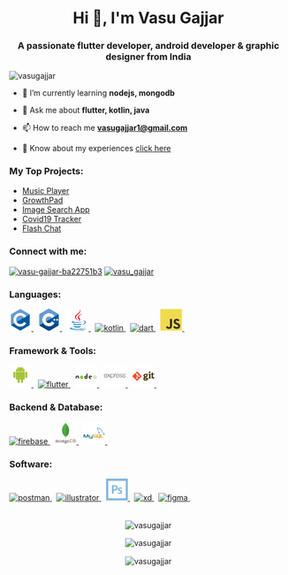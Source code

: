 <h1 align="center">Hi 👋, I'm Vasu Gajjar</h1>
<h3 align="center">A passionate flutter developer, android developer & graphic designer from India</h3>

<p align="left"> <img src="https://komarev.com/ghpvc/?username=vasugajjar&label=Profile%20views&color=0e75b6&style=flat" alt="vasugajjar" /> </p>

- 🌱 I’m currently learning **nodejs, mongodb**

- 💬 Ask me about **flutter, kotlin, java**

- 📫 How to reach me **vasugajjar1@gmail.com**

- 📄 Know about my experiences [click here](https://drive.google.com/file/d/1FmURMYOq-zZJ1L8dSRzGysJ4G1UEXg1H/view?usp=sharing)

<!-- - ⚡ Fun fact **Anime Lover** -->

### My Top Projects:
- [Music Player](https://github.com/VasuGajjar/music_player)
- [GrowthPad](https://github.com/VasuGajjar/growth_pad)
- [Image Search App](https://github.com/VasuGajjar/ImageSearchApp)
- [Covid19 Tracker](https://github.com/VasuGajjar/Covid19Tracker)
- [Flash Chat](https://github.com/VasuGajjar/Flashchat)

<h3 align="left">Connect with me:</h3>
<p align="left">
<a href="https://linkedin.com/in/vasu-gajjar-ba22751b3" target="blank"><img align="center" src="https://raw.githubusercontent.com/rahuldkjain/github-profile-readme-generator/master/src/images/icons/Social/linked-in-alt.svg" alt="vasu-gajjar-ba22751b3" height="30" width="40" /></a>
<a href="https://instagram.com/vasu_gajjar" target="blank"><img align="center" src="https://raw.githubusercontent.com/rahuldkjain/github-profile-readme-generator/master/src/images/icons/Social/instagram.svg" alt="vasu_gajjar" height="30" width="40" /></a>
</p>

<h3 align="left">Languages:</h3>
<a href="https://www.cprogramming.com/" target="_blank" rel="noreferrer"> <img src="https://raw.githubusercontent.com/devicons/devicon/master/icons/c/c-original.svg" alt="c" width="40" height="40"/> </a> &nbsp;
<a href="https://www.w3schools.com/cpp/" target="_blank" rel="noreferrer"> <img src="https://raw.githubusercontent.com/devicons/devicon/master/icons/cplusplus/cplusplus-original.svg" alt="cplusplus" width="40" height="40"/> </a> &nbsp;
<a href="https://www.java.com" target="_blank" rel="noreferrer"> <img src="https://raw.githubusercontent.com/devicons/devicon/master/icons/java/java-original.svg" alt="java" width="40" height="40"/> </a> &nbsp;
<a href="https://kotlinlang.org" target="_blank" rel="noreferrer"> <img src="https://www.vectorlogo.zone/logos/kotlinlang/kotlinlang-icon.svg" alt="kotlin" width="40" height="40"/> </a> &nbsp;
<a href="https://dart.dev" target="_blank" rel="noreferrer"> <img src="https://www.vectorlogo.zone/logos/dartlang/dartlang-icon.svg" alt="dart" width="40" height="40"/> </a> &nbsp;
<a href="https://developer.mozilla.org/en-US/docs/Web/JavaScript" target="_blank" rel="noreferrer"> <img src="https://raw.githubusercontent.com/devicons/devicon/master/icons/javascript/javascript-original.svg" alt="javascript" width="40" height="40"/> </a> &nbsp;

<h3 align="left">Framework & Tools:</h3>
<a href="https://developer.android.com" target="_blank" rel="noreferrer"> <img src="https://raw.githubusercontent.com/devicons/devicon/master/icons/android/android-original-wordmark.svg" alt="android" width="40" height="40"/> </a> &nbsp;
<a href="https://flutter.dev" target="_blank" rel="noreferrer"> <img src="https://www.vectorlogo.zone/logos/flutterio/flutterio-icon.svg" alt="flutter" width="40" height="40"/> </a> &nbsp;
<a href="https://nodejs.org" target="_blank" rel="noreferrer"> <img src="https://raw.githubusercontent.com/devicons/devicon/master/icons/nodejs/nodejs-original-wordmark.svg" alt="nodejs" width="40" height="40"/> </a> &nbsp;
<a href="https://expressjs.com" target="_blank" rel="noreferrer"> <img src="https://raw.githubusercontent.com/devicons/devicon/master/icons/express/express-original-wordmark.svg" alt="express" width="40" height="40"/> </a> &nbsp;
<a href="https://git-scm.com" target="_blank" rel="noreferrer"> <img src="https://raw.githubusercontent.com/github/explore/80688e429a7d4ef2fca1e82350fe8e3517d3494d/topics/git/git.png" alt="nodejs" width="40" height="40"/> </a> &nbsp;

<h3 align="left">Backend & Database:</h3>
<a href="https://firebase.google.com/" target="_blank" rel="noreferrer"> <img src="https://www.vectorlogo.zone/logos/firebase/firebase-icon.svg" alt="firebase" width="40" height="40"/> </a> &nbsp;
<a href="https://www.mongodb.com/" target="_blank" rel="noreferrer"> <img src="https://raw.githubusercontent.com/devicons/devicon/master/icons/mongodb/mongodb-original-wordmark.svg" alt="mongodb" width="40" height="40"/> </a> &nbsp;
<a href="https://www.mysql.com/" target="_blank" rel="noreferrer"> <img src="https://raw.githubusercontent.com/devicons/devicon/master/icons/mysql/mysql-original-wordmark.svg" alt="mysql" width="40" height="40"/> </a> &nbsp;

<h3 align="left">Software:</h3>
<a href="https://postman.com" target="_blank" rel="noreferrer"> <img src="https://www.vectorlogo.zone/logos/getpostman/getpostman-icon.svg" alt="postman" width="40" height="40"/> </a> &nbsp;
<a href="https://www.adobe.com/in/products/illustrator.html" target="_blank" rel="noreferrer"> <img src="https://www.vectorlogo.zone/logos/adobe_illustrator/adobe_illustrator-icon.svg" alt="illustrator" width="40" height="40"/> </a> &nbsp;
<a href="https://www.photoshop.com/en" target="_blank" rel="noreferrer"> <img src="https://raw.githubusercontent.com/devicons/devicon/master/icons/photoshop/photoshop-line.svg" alt="photoshop" width="40" height="40"/> </a> &nbsp;
<a href="https://www.adobe.com/products/xd.html" target="_blank" rel="noreferrer"> <img src="https://cdn.worldvectorlogo.com/logos/adobe-xd.svg" alt="xd" width="40" height="40"/> </a> &nbsp;
<a href="https://www.figma.com/" target="_blank" rel="noreferrer"> <img src="https://www.vectorlogo.zone/logos/figma/figma-icon.svg" alt="figma" width="40" height="40"/> </a> &nbsp;

<br>
<br>

<p align="center"><img align="center" src="https://github-readme-stats.vercel.app/api/top-langs?username=vasugajjar&show_icons=true&locale=en&layout=compact" alt="vasugajjar" /></p>

<p align="center"><img align="center" src="https://github-readme-stats.vercel.app/api?username=vasugajjar&show_icons=true&locale=en" alt="vasugajjar" /></p>

<p align="center"><img align="center" src="https://github-readme-streak-stats.herokuapp.com/?user=vasugajjar&" alt="vasugajjar" /></p>
